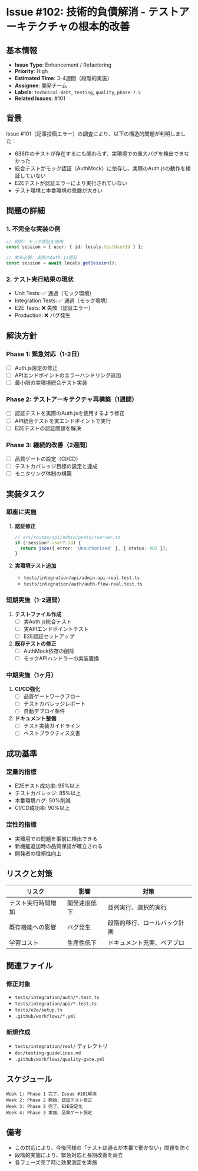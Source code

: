 # Issue #102: 技術的負債解消 - テストアーキテクチャの根本的改善

## 基本情報

- **Issue Type**: Enhancement / Refactoring
- **Priority**: High
- **Estimated Time**: 3-4週間（段階的実施）
- **Assignee**: 開発チーム
- **Labels**: `technical-debt`, `testing`, `quality`, `phase-7.5`
- **Related Issues**: #101

## 背景

Issue #101（記事投稿エラー）の調査により、以下の構造的問題が判明しました：

- 636件のテストが存在するにも関わらず、実環境での重大バグを検出できなかった
- 統合テストがモック認証（AuthMock）に依存し、実際のAuth.jsの動作を検証していない
- E2Eテストが認証エラーにより実行されていない
- テスト環境と本番環境の乖離が大きい

## 問題の詳細

### 1. 不完全な実装の例

```typescript
// 現状: モック認証を使用
const session = { user: { id: locals.testUserId } };

// 本来必要: 実際のAuth.js認証
const session = await locals.getSession();
```

### 2. テスト実行結果の現状

- Unit Tests: ✅ 通過（モック環境）
- Integration Tests: ✅ 通過（モック環境）
- E2E Tests: ❌ 失敗（認証エラー）
- Production: ❌ バグ発生

## 解決方針

### Phase 1: 緊急対応（1-2日）

- [ ] Auth.js設定の修正
- [ ] APIエンドポイントのエラーハンドリング追加
- [ ] 最小限の実環境統合テスト実装

### Phase 2: テストアーキテクチャ再構築（1週間）

- [ ] 認証テストを実際のAuth.jsを使用するよう修正
- [ ] API統合テストを実エンドポイントで実行
- [ ] E2Eテストの認証問題を解決

### Phase 3: 継続的改善（2週間）

- [ ] 品質ゲートの設定（CI/CD）
- [ ] テストカバレッジ目標の設定と達成
- [ ] モニタリング体制の構築

## 実装タスク

### 即座に実施

1. **認証修正**
   ```typescript
   // src/routes/api/admin/posts/+server.ts
   if (!session?.user?.id) {
     return json({ error: 'Unauthorized' }, { status: 401 });
   }
   ```

2. **実環境テスト追加**
   - `tests/integration/api/admin-api-real.test.ts`
   - `tests/integration/auth/auth-flow-real.test.ts`

### 短期実施（1-2週間）

1. **テストファイル作成**
   - [ ] 実Auth.js統合テスト
   - [ ] 実APIエンドポイントテスト
   - [ ] E2E認証セットアップ

2. **既存テストの修正**
   - [ ] AuthMock依存の削除
   - [ ] モックAPIハンドラーの実装置換

### 中期実施（1ヶ月）

1. **CI/CD強化**
   - [ ] 品質ゲートワークフロー
   - [ ] テストカバレッジレポート
   - [ ] 自動デプロイ条件

2. **ドキュメント整備**
   - [ ] テスト実装ガイドライン
   - [ ] ベストプラクティス文書

## 成功基準

### 定量的指標

- E2Eテスト成功率: 95%以上
- テストカバレッジ: 85%以上
- 本番環境バグ: 50%削減
- CI/CD成功率: 90%以上

### 定性的指標

- 実環境での問題を事前に検出できる
- 新機能追加時の品質保証が確立される
- 開発者の信頼性向上

## リスクと対策

| リスク | 影響 | 対策 |
|--------|------|------|
| テスト実行時間増加 | 開発速度低下 | 並列実行、選択的実行 |
| 既存機能への影響 | バグ発生 | 段階的移行、ロールバック計画 |
| 学習コスト | 生産性低下 | ドキュメント充実、ペアプロ |

## 関連ファイル

### 修正対象
- `tests/integration/auth/*.test.ts`
- `tests/integration/api/*.test.ts`
- `tests/e2e/setup.ts`
- `.github/workflows/*.yml`

### 新規作成
- `tests/integration/real/` ディレクトリ
- `doc/testing-guidelines.md`
- `.github/workflows/quality-gate.yml`

## スケジュール

```
Week 1: Phase 1 完了、Issue #101解決
Week 2: Phase 2 開始、認証テスト修正
Week 3: Phase 2 完了、E2E安定化
Week 4: Phase 3 実施、品質ゲート設定
```

## 備考

- この対応により、今後同様の「テストは通るが本番で動かない」問題を防ぐ
- 段階的実施により、緊急対応と長期改善を両立
- 各フェーズ完了時に効果測定を実施